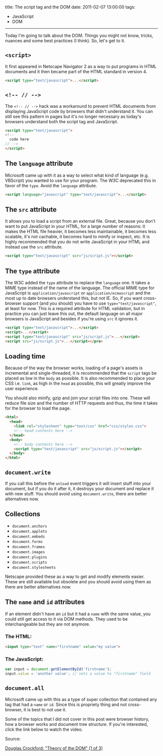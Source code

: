 title: The script tag and the DOM
date: 2011-02-07 13:00:00
tags:
- JavaScript
- DOM
---

Today I'm going to talk about the DOM. Things you might not know, tricks,
nuances and some best practices (I think). So, let's get to it.

<!--more-->

`<script>`
----------

It first appeared in Netscape Navigator 2 as a way to put programs in HTML
documents and it then became part of the HTML standard in version 4.

```html
<script type="text/javascript">...</script>
```


`<!-- // -->`
-------------

The `<!-- // -->` hack was a workaround to prevent HTML documents from
displaying JavaScript code by browsers that didn't understand it. You can still
see this pattern in pages but it's no longer necessary as today's browsers
understand both the script tag and JavaScript.

```html
<script type="text/javascript">
<!--
  code here
// -->
</script>
```


The `language` attribute
------------------------

Microsoft came up with it as a way to select what kind of language (e.g.
VBScript) you wanted to use for your program. The W3C deprecated this in favor
of the `type`. Avoid the `language` attribute.

```html
<script language="javascript" type="text/javascript">...</script>
```


The `src` attribute
-------------------

It allows you to load a script from an external file. Great, because you don't
want to put JavaScript in your HTML, for a large number of reasons: it makes the
HTML file heavier, it becomes less maintainable, it becomes less scalable, it's
not cachable, it becomes hard to minify or inspect, etc. It is highly
recommended that you do not write JavaScript in your HTML and instead use the
`src` attribute.

```html
<script type="text/javascript" scr="js/script.js"></script>
```


The `type` attribute
--------------------

The W3C added the `type` attribute to replace the `language` one. It takes a
MIME type instead of the name of the language. The official MIME type for
JavaScript is `application/javascript` or `application/ecmascript` and the most
up to date browsers understand this, but not IE. So, if you want cross-browser
support (and you should) you have to use `type="text/javascript"`, at least for
now. This is a required attribute for HTML validation, but in practice you can
just leave this out, the default language on all major browsers is JavaScript
and besides if you're using `src` it ignores it.

```html
<script type="text/javascript">...</script>
<script>...</script>
<script type="text/javascript" src="js/script.js">...</script>
<script src="js/script.js">...</script></pre>
```


Loading time
------------

Because of the way the browser works, loading of a page's assets is incremental
and single-threaded, it is recommended that the `script` tags be placed as low
in the `body` as possible. It is also recommended to place your CSS i.e. `link`,
as high in the `head` as possible, this will greatly improve the user experience.

You should also minify, gzip and join your script files into one. These will
reduce file size and the number of HTTP requests and thus, the time it takes for
the browser to load the page.

```html
<html>
  <head>
    <link rel="stylesheet" type="text/css" href="css/styles.css">
    <!-- head contents here -->
  </head>
  <body>
    <!-- body contents here -->
    <script type="text/javascript" src="js/script.js"></script>
  </body>
</html>
```

`document.write`
----------------

If you call this before the `onload` event triggers it will insert stuff into
your document, but if you do it after it, it destroys your document and replace
it with new stuff. You should avoid using `document.write`, there are better
alternatives now.


Collections
-----------

* `document.anchors`
* `document.applets`
* `document.embeds`
* `document.forms`
* `document.frames`
* `document.images`
* `document.plugins`
* `document.scripts`
* `document.stylesheets`

Netscape provided these as a way to get and modify elements easier. These are
still available but obsolete and you should avoid using them as there are better
alternatives now.


The `name` and `id` attributes
------------------------------

If an element didn't have an `id` but it had a `name` with the same value, you
could still get access to it via DOM methods. They used to be interchangeable
but they are not anymore.

### The HTML:

```html
<input type="text" name="firstname" value="my value">
```

### The JavaScript:

```javascript
var input = document.getElementById('firstname');
input.value = 'another value'; // sets a value to "firstname" field
```


`document.all`
--------------

Microsoft came up with this as a type of super collection that contained any tag
that had a `name` or `id`. Since this is propriety thing and not cross-browser,
it is best to not use it.

Some of the topics that I did not cover in this post were browser history, how a
browser works and document tree structure. If you're interested, click the link
below to watch the video.

Source:

[Douglas Crockford: "Theory of the DOM" (1 of 3)](http://goo.gl/KVh23)
